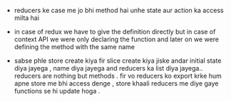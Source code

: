 - reducers ke case me jo bhi method hai unhe state aur action ka access milta hai
- in case of redux we have to give the definition directly but in case of context API we were only declaring the function and later on we were defining the method with the same name

- sabse phle store create kiya fir slice create  kiya jiske andar initial state diya jayega , name diya jayega and reducers ka list diya jayega.. reducers are nothing but methods . 
fir vo reducers ko export krke hum apne store me bhi access denge , store khaali reducers me diye gaye functions se hi update hoga .
